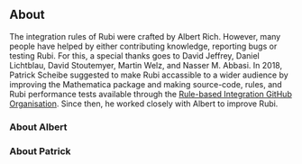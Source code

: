 ## About

The integration rules of Rubi were crafted by Albert Rich. However, many people have helped by either contributing knowledge, reporting bugs or testing Rubi. For this, a special thanks goes to David Jeffrey, Daniel Lichtblau, David Stoutemyer, Martin Welz, and Nasser M. Abbasi. In 2018, Patrick Scheibe suggested to make Rubi accassible to a wider audience by improving the Mathematica package and making source-code, rules, and Rubi performance tests available through the [Rule-based Integration GitHub Organisation](https://github.com/RuleBasedIntegration). Since then, he worked closely with Albert to improve Rubi.

### About Albert

### About Patrick
